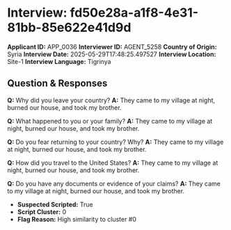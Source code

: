 # Interview: fd50e28a-a1f8-4e31-81bb-85e622e41d9d
**Applicant ID:** APP_0036
**Interviewer ID:** AGENT_5258
**Country of Origin:** Syria
**Interview Date:** 2025-05-29T17:48:25.497527
**Interview Location:** Site-1
**Interview Language:** Tigrinya

## Question & Responses

**Q:** Why did you leave your country?
**A:** They came to my village at night, burned our house, and took my brother.

**Q:** What happened to you or your family?
**A:** They came to my village at night, burned our house, and took my brother.

**Q:** Do you fear returning to your country? Why?
**A:** They came to my village at night, burned our house, and took my brother.

**Q:** How did you travel to the United States?
**A:** They came to my village at night, burned our house, and took my brother.

**Q:** Do you have any documents or evidence of your claims?
**A:** They came to my village at night, burned our house, and took my brother.

- **Suspected Scripted:** True
- **Script Cluster:** 0
- **Flag Reason:** High similarity to cluster #0